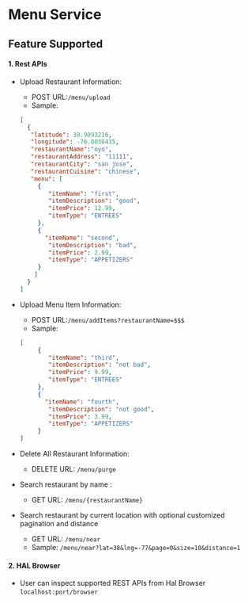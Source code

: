 # Menu Service

## Feature Supported
#### 1. Rest APIs
* Upload Restaurant Information:
    * POST URL:```/menu/upload``` 
    * Sample: 
    ```json
    [
      {
       "latitude": 38.9093216,
       "longitude": -76.0036435,
       "restaurantName":"oyo",
       "restaurantAddress": "11111",
       "restaurantCity": "san jose",
       "restaurantCuisine": "chinese",
       "menu": [
         {
         	"itemName": "first",
         	"itemDescription": "good",
           	"itemPrice": 12.99,
           	"itemType": "ENTREES" 
         }, 
         {
           "itemName": "second",
         	"itemDescription": "bad",
           	"itemPrice": 2.99,
           	"itemType": "APPETIZERS" 
         }
       	]
      }
    ]
    ```

* Upload Menu Item Information: 
    * POST URL:```/menu/addItems?restaurantName=$$$```
    * Sample: 
    ```json
    [
         {
         	"itemName": "third",
         	"itemDescription": "not bad",
           	"itemPrice": 9.99,
           	"itemType": "ENTREES" 
         }, 
         {
           "itemName": "fourth",
         	"itemDescription": "not good",
           	"itemPrice": 3.99,
           	"itemType": "APPETIZERS" 
         }
    ]
    ```
* Delete All Restaurant Information: 
    * DELETE URL: ```/menu/purge```
* Search restaurant by name :
    * GET URL: ```/menu/{restaurantName}```
    
* Search restaurant by current location with optional customized pagination and distance
    * GET URL: ```/menu/near```
    * Sample: ```/menu/near?lat=38&lng=-77&page=0&size=10&distance=1```

#### 2. HAL Browser
* User can inspect supported REST APIs from Hal Browser
```localhost:port/browser```
